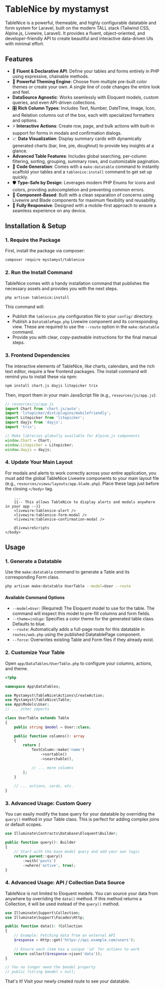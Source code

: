 # TableNice by mystamyst

TableNice is a powerful, themeable, and highly configurable datatable and form system for Laravel, built on the modern TALL stack (Tailwind CSS, Alpine.js, Livewire, Laravel). It provides a fluent, object-oriented, and developer-friendly API to create beautiful and interactive data-driven UIs with minimal effort.

## Features

- 🚀 **Fluent & Declarative API**: Define your tables and forms entirely in PHP using expressive, chainable methods.
- 🎨 **Powerful Theming Engine**: Choose from multiple pre-built color themes or create your own. A single line of code changes the entire look and feel.
- **DataSource Agnostic**: Works seamlessly with Eloquent models, custom queries, and even API-driven collections.
- 🎛️ **Rich Column Types**: Includes Text, Number, DateTime, Image, Icon, and Relation columns out of the box, each with specialized formatters and options.
- ⚡ **Interactive Actions**: Create row, page, and bulk actions with built-in support for forms in modals and confirmation dialogs.
- 📈 **Data Visualization**: Display summary cards with dynamically generated charts (bar, line, pie, doughnut) to provide key insights at a glance.
- **Advanced Table Features**: Includes global searching, per-column filtering, sorting, grouping, summary rows, and customizable pagination.
- 🤖 **Code Generation**: Comes with a `make:datatable` command to instantly scaffold your tables and a `tablenice:install` command to get set up quickly.
- 🛡️ **Type-Safe by Design**: Leverages modern PHP Enums for icons and colors, providing autocompletion and preventing common errors.
- 🧩 **Component-Based**: Built with a clean separation of concerns using Livewire and Blade components for maximum flexibility and reusability.
- 📱 **Fully Responsive**: Designed with a mobile-first approach to ensure a seamless experience on any device.

## Installation & Setup

### 1. Require the Package

First, install the package via composer:

```bash
composer require mystamyst/tablenice
```

### 2. Run the Install Command

TableNice comes with a handy installation command that publishes the necessary assets and provides you with the next steps.

```bash
php artisan tablenice:install
```

This command will:
- Publish the `tablenice.php` configuration file to your `config/` directory.
- Publish a `DatatablePage.php` Livewire component and its corresponding view. These are required to use the `--route` option in the `make:datatable` command.
- Provide you with clear, copy-pasteable instructions for the final manual steps.

### 3. Frontend Dependencies

The interactive elements of TableNice, like charts, calendars, and the rich text editor, require a few frontend packages. The install command will remind you to install these via npm:

```bash
npm install chart.js dayjs litepicker trix
```

Then, import them in your main JavaScript file (e.g., `resources/js/app.js`):

```javascript
// resources/js/app.js
import Chart from 'chart.js/auto';
import 'litepicker/dist/plugins/mobilefriendly';
import Litepicker from 'litepicker';
import dayjs from 'dayjs';
import 'trix';

// Make libraries globally available for Alpine.js components
window.Chart = Chart;
window.Litepicker = Litepicker;
window.dayjs = dayjs;
```

### 4. Update Your Main Layout

For modals and alerts to work correctly across your entire application, you must add the global TableNice Livewire components to your main layout file (e.g., `resources/views/layouts/app.blade.php`). Place these tags just before the closing `</body>` tag.

```blade
    ...
    {{-- This allows TableNice to display alerts and modals anywhere in your app --}}
    <livewire:tablenice-alert />
    <livewire:tablenice-form-modal />
    <livewire:tablenice-confirmation-modal />
    
    @livewireScripts
</body>
```

## Usage

### 1. Generate a Datatable

Use the `make:datatable` command to generate a Table and its corresponding Form class.

```bash
php artisan make:datatable UserTable --model=User --route
```

#### Available Command Options

- `--model=User`: (Required) The Eloquent model to use for the table. The command will inspect this model to pre-fill columns and form fields.
- `--theme=indigo`: Specifies a color theme for the generated table class. Defaults to blue.
- `--route`: Automatically adds a full-page route for this datatable in `routes/web.php` using the published DatatablePage component.
- `--force`: Overwrites existing Table and Form files if they already exist.

### 2. Customize Your Table

Open `app/DataTables/UserTable.php` to configure your columns, actions, and theme.

```php
<?php

namespace App\DataTables;

use Mystamyst\TableNice\Actions\CreateAction;
use Mystamyst\TableNice\Table;
use App\Models\User;
// ... other imports

class UserTable extends Table
{
    public string $model = User::class;

    public function columns(): array
    {
        return [
            TextColumn::make('name')
                ->sortable()
                ->searchable(),

            // ... more columns
        ];
    }
    
    // ... actions, cards, etc.
}
```

### 3. Advanced Usage: Custom Query

You can easily modify the base query for your datatable by overriding the `query()` method in your Table class. This is perfect for adding complex joins or default scopes.

```php
use Illuminate\Contracts\Database\Eloquent\Builder;

public function query(): Builder
{
    // Start with the base model query and add your own logic
    return parent::query()
        ->with('posts')
        ->where('active', true);
}
```

### 4. Advanced Usage: API / Collection Data Source

TableNice is not limited to Eloquent models. You can source your data from anywhere by overriding the `data()` method.  If this method returns a Collection, it will be used instead of the `query()` method.

```php
use Illuminate\Support\Collection;
use Illuminate\Support\Facades\Http;

public function data(): ?Collection
{
    // Example: Fetching data from an external API
    $response = Http::get('https://api.example.com/users');
    
    // Ensure each item has a unique 'id' for actions to work
    return collect($response->json('data'));
}

// You no longer need the $model property
// public ?string $model = null; 
```

That's it! Visit your newly created route to see your datatable.